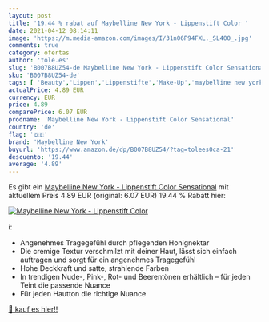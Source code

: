 ```yaml
---
layout: post
title: '19.44 % rabat auf Maybelline New York - Lippenstift Color '
date: 2021-04-12 08:14:11
image: 'https://m.media-amazon.com/images/I/31n06P94FXL._SL400_.jpg'
comments: true
category: ofertas
author: 'tole.es'
slug: 'B007B8UZ54-de Maybelline New York - Lippenstift Color Sensational'
sku: 'B007B8UZ54-de'
tags: [ 'Beauty','Lippen','Lippenstifte','Make-Up','maybelline new york', ]
actualPrice: 4.89 EUR
currency: EUR
price: 4.89
comparePrice: 6.07 EUR
prodname: 'Maybelline New York - Lippenstift Color Sensational'
country: 'de'
flag: '🇩🇪'
brand: 'Maybelline New York'
buyurl: 'https://www.amazon.de/dp/B007B8UZ54/?tag=tolees0ca-21'
descuento: '19.44'
average: '4.89'
---
```


Es gibt ein [Maybelline New York - Lippenstift Color Sensational](https://www.amazon.de/dp/B007B8UZ54/?tag=tolees0ca-21) mit aktuellem Preis 4.89 EUR (original: 6.07 EUR) 19.44 % Rabatt hier:

[![Maybelline New York - Lippenstift Color ](https://m.media-amazon.com/images/I/31n06P94FXL._SL400_.jpg)](https://www.amazon.de/dp/B007B8UZ54/?tag=tolees0ca-21)

ℹ️:

- Angenehmes Tragegefühl durch pflegenden Honignektar
- Die cremige Textur verschmilzt mit deiner Haut, lässt sich einfach auftragen und sorgt für ein angenehmes Tragegefühl
- Hohe Deckkraft und satte, strahlende Farben
- In trendigen Nude-, Pink-, Rot- und Beerentönen erhältlich – für jeden Teint die passende Nuance
- Für jeden Hautton die richtige Nuance

[🛒 kauf es hier!!](https://www.amazon.de/dp/B007B8UZ54/?tag=tolees0ca-21)

